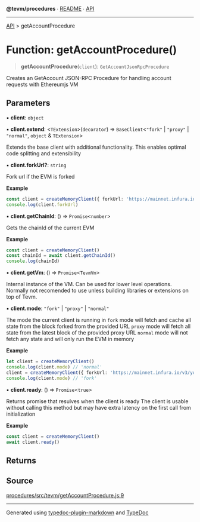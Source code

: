 **@tevm/procedures** ∙ [README](../README.md) ∙ [API](../API.md)

***

[API](../API.md) > getAccountProcedure

# Function: getAccountProcedure()

> **getAccountProcedure**(`client`): `GetAccountJsonRpcProcedure`

Creates an GetAccount JSON-RPC Procedure for handling account requests with Ethereumjs VM

## Parameters

▪ **client**: `object`

▪ **client.extend**: \<`TExtension`\>(`decorator`) => `BaseClient`\<`"fork"` \| `"proxy"` \| `"normal"`, `object` & `TExtension`\>

Extends the base client with additional functionality. This enables optimal code splitting
and extensibility

▪ **client.forkUrl?**: `string`

Fork url if the EVM is forked

**Example**

```ts
const client = createMemoryClient({ forkUrl: 'https://mainnet.infura.io/v3/your-api-key' })
console.log(client.forkUrl)
```

▪ **client.getChainId**: () => `Promise`\<`number`\>

Gets the chainId of the current EVM

**Example**

```ts
const client = createMemoryClient()
const chainId = await client.getChainId()
console.log(chainId)
```

▪ **client.getVm**: () => `Promise`\<`TevmVm`\>

Internal instance of the VM. Can be used for lower level operations.
Normally not recomended to use unless building libraries or extensions
on top of Tevm.

▪ **client.mode**: `"fork"` \| `"proxy"` \| `"normal"`

The mode the current client is running in
`fork` mode will fetch and cache all state from the block forked from the provided URL
`proxy` mode will fetch all state from the latest block of the provided proxy URL
`normal` mode will not fetch any state and will only run the EVM in memory

**Example**

```ts
let client = createMemoryClient()
console.log(client.mode) // 'normal'
client = createMemoryClient({ forkUrl: 'https://mainnet.infura.io/v3/your-api-key' })
console.log(client.mode) // 'fork'
```

▪ **client.ready**: () => `Promise`\<`true`\>

Returns promise that resulves when the client is ready
The client is usable without calling this method but may
have extra latency on the first call from initialization

**Example**

```ts
const client = createMemoryClient()
await client.ready()
```

## Returns

## Source

[procedures/src/tevm/getAccountProcedure.js:9](https://github.com/evmts/tevm-monorepo/blob/main/packages/procedures/src/tevm/getAccountProcedure.js#L9)

***
Generated using [typedoc-plugin-markdown](https://www.npmjs.com/package/typedoc-plugin-markdown) and [TypeDoc](https://typedoc.org/)
